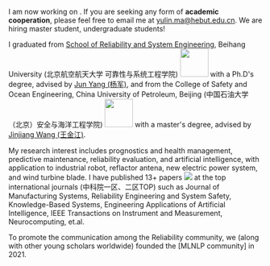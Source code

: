 I am now working on . If you are seeking any form of **academic cooperation**, please feel free to email me at [yulin.ma@hebut.edu.cn](yulin.ma@buaa.edu.cn). We are hiring master student, undergraduate students!

I graduated from [School of Reliability and System Engineering](https://rse.buaa.edu.cn/), Beihang University (北京航空航天大学 可靠性与系统工程学院) <img src='./images/microsoft_logo.svg' style="width: 4em;"> with a Ph.D's degree, advised by [Jun Yang (杨军)](https://www.researchgate.net/profile/Jun-Yang-87), and from the College of Safety and Ocean Engineering, China University of Petroleum, Beijing (中国石油大学（北京）安全与海洋工程学院) <img src='./images/microsoft_logo.svg' style="width: 4em;"> with a master's degree, advised by [Jinjiang Wang (王金江)](https://www.researchgate.net/profile/Jinjiang-Wang). 

My research interest includes prognostics and health management, predictive maintenance, reliability evaluation, and artificial intelligence, with application to industrial robot, reflactor antena, new electric power system, and wind turbine blade. I have published 13+ papers <a href='https://scholar.google.com/citations?user=kXzzA10AAAAJ&hl=zh-CN'><img src="https://img.shields.io/endpoint?logo=Google%20Scholar&url=https%3A%2F%2Fcdn.jsdelivr.net%2Fgh%2FRayeRen%2Frayeren.github.io@google-scholar-stats%2Fgs_data_shieldsio.json&labelColor=f6f6f6&color=9cf&style=flat&label=citations"></a> at the top international journals (中科院一区、二区TOP) such as Journal of Manufacturing Systems, Reliability Engineering and System Safety, Knowledge-Based Systems, Engineering Applications of Artificial Intelligence, IEEE Transactions on Instrument and Measurement, Neurocomputing, et.al. 

To promote the communication among the Reliability community, we (along with other young scholars worldwide) founded the [MLNLP community] in 2021. 

